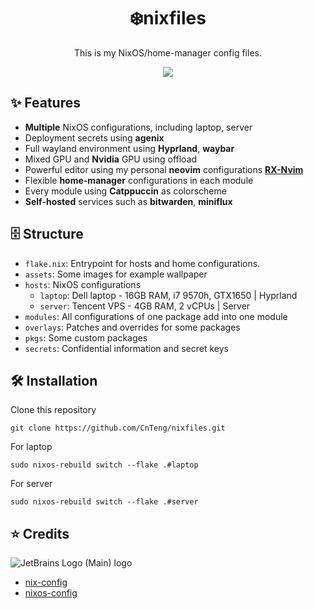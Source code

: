 <h1 align = "center">❄️nixfiles</h1>

<p align = "center">This is my NixOS/home-manager config files.</p>

<p align = "center">
  <a href = "https://nixos.org">
    <img src = "https://img.shields.io/static/v1?style=for-the-badge&logo=nixos&logoColor=white&label=&message=Built%20with%20Nix&color=8aadf4"/>
  </a>
</p>

## ✨ Features

- **Multiple** NixOS configurations, including laptop, server
- Deployment secrets using **agenix**
- Full wayland environment using **Hyprland**, **waybar**
- Mixed GPU and **Nvidia** GPU using offload
- Powerful editor using my personal **neovim** configurations **[RX-Nvim](https://github.com/CnTeng/RX-Nvim)**
- Flexible **home-manager** configurations in each module
- Every module using **Catppuccin** as colorscheme
- **Self-hosted** services such as **bitwarden**, **miniflux**

## 🗄 Structure

- `flake.nix`: Entrypoint for hosts and home configurations.
- `assets`: Some images for example wallpaper
- `hosts`: NixOS configurations
  - `laptop`: Dell laptop - 16GB RAM, i7 9570h, GTX1650 | Hyprland
  - `server`: Tencent VPS - 4GB RAM, 2 vCPUs | Server
- `modules`: All configurations of one package add into one module
- `overlays`: Patches and overrides for some packages
- `pkgs`: Some custom packages
- `secrets`: Confidential information and secret keys

## 🛠 Installation

Clone this repository

```shell
git clone https://github.com/CnTeng/nixfiles.git
```

For laptop

```shell
sudo nixos-rebuild switch --flake .#laptop
```

For server

```shell
sudo nixos-rebuild switch --flake .#server
```

## ⭐ Credits
![JetBrains Logo (Main) logo](https://resources.jetbrains.com/storage/products/company/brand/logos/jb_beam.svg)

- [nix-config](https://github.com/Misterio77/nix-config/tree/main)
- [nixos-config](https://github.com/MatthiasBenaets/nixos-config)
